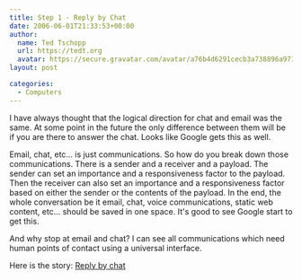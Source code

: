 ```yaml
---
title: Step 1 - Reply by Chat
date: 2006-06-01T21:33:53+00:00
author:
  name: Ted Tschopp
  url: https://tedt.org
  avatar: https://secure.gravatar.com/avatar/a76b4d6291cecb3a738896a971bfb903?s=512&d=mp&r=g
layout: post

categories:
  - Computers
---
```

I have always thought that the logical direction for chat and email was the same. At some point in the future the only difference between them will be if you are there to answer the chat. Looks like Google gets this as well.

Email, chat, etc… is just communications. So how do you break down those communications. There is a sender and a receiver and a payload. The sender can set an importance and a responsiveness factor to the payload. Then the receiver can also set an importance and a responsiveness factor based on either the sender or the contents of the payload. In the end, the whole conversation be it email, chat, voice communications, static web content, etc… should be saved in one space. It's good to see Google start to get this.

And why stop at email and chat? I can see all communications which need human points of contact using a universal interface.

Here is the story: [Reply by chat](http://googleblog.blogspot.com/2006/06/reply-by-chat.html)
